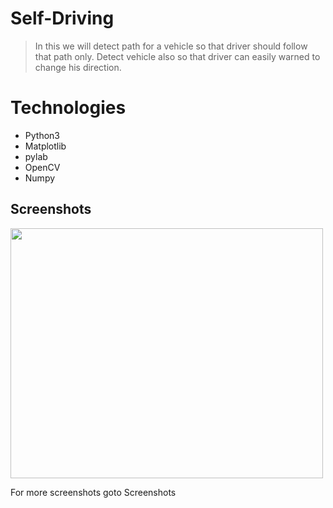 # Self-Driving
> In this we will detect path for a vehicle so that driver should follow that path only.
 Detect vehicle also so that driver can easily warned to change his direction.

# Technologies
* Python3
* Matplotlib
* pylab
* OpenCV
* Numpy 

## Screenshots
<p align = "left">
    <img src = "https://user-images.githubusercontent.com/43968252/74148010-71372c00-4c2a-11ea-8443-0cd7fc286d09.png" width = "500" height = "400">
</p>
For more screenshots goto Screenshots
